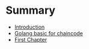 # Summary

* [Introduction](README.md)
* [Golang basic for chaincode](golang-basic.md)
* [First Chapter](chapter1.md)

